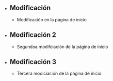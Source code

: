 - ## **Modificación**
  - Modificación en la página de inicio

- ## **Modificación 2**
  - Segundoa modifciación de la página de inicio
- ## **Modificación 3**
  - Tercera modiciación de la página de inicio
